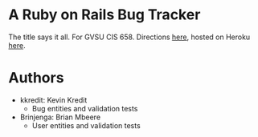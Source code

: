 
# A Ruby on Rails Bug Tracker
The title says it all. For GVSU CIS 658. Directions
[here](https://cis.gvsu.edu/~kurmasz/Teaching/Courses/W19/CIS658/Homework/CIS658_Homework4.pdf),
hosted on Heroku [here](https://i.pinimg.com/736x/7f/d6/6e/7fd66e92e0be28b8e48ea36abdc65c0d.jpg).

# Authors
- kkredit: Kevin Kredit
  - Bug entities and validation tests
- Brinjenga: Brian Mbeere
  - User entities and validation tests
